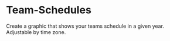 # Team-Schedules
Create a graphic that shows your teams schedule in a given year. Adjustable by time zone. 
